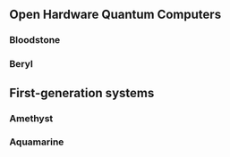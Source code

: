 ## Open Hardware Quantum Computers 

### Bloodstone


### Beryl


## First-generation systems

### Amethyst


### Aquamarine